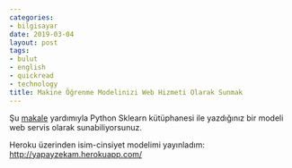 ```yaml
---
categories:
- bilgisayar
date: 2019-03-04
layout: post
tags:
- bulut
- english
- quickread
- technology
title: Makine Öğrenme Modelinizi Web Hizmeti Olarak Sunmak
---
```


Şu [makale](https://heartbeat.fritz.ai/guide-to-saving-hosting-your-first-machine-learning-model-cdf69729e85d) yardımıyla Python Sklearn kütüphanesi ile yazdığınız bir modeli web servis olarak sunabiliyorsunuz.

Heroku üzerinden isim-cinsiyet modelimi yayınladım: http://yapayzekam.herokuapp.com/
